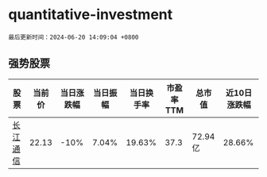 # quantitative-investment

`最后更新时间：2024-06-20 14:09:04 +0800`

## 强势股票

|股票|当前价|当日涨跌幅|当日振幅|当日换手率|市盈率TTM|总市值|近10日涨跌幅|
|----|----|----|----|----|----|----|----|
|[长江通信](https://xueqiu.com/S/SH600345)|22.13|-10%|7.04%|19.63%|37.3|72.94亿|28.66%|
